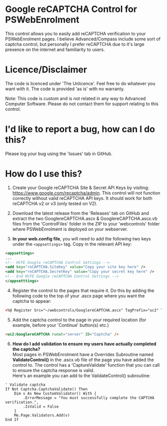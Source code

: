 # Google reCAPTCHA Control for PSWebEnrolment

This control allows you to easily add reCAPTCHA verification to your PSWebEnrolment pages. I believe Advanced/Compass include some sort of captcha control, but personally I prefer reCAPTCHA due to it's large presence on the internet and familiarity to users.

# Licence/Disclaimer
The code is licenced under 'The Unlicence'. Feel free to do whatever you want with it. The code is provided 'as is' with no warranty.

Note: This code is custom and is not related in any way to Advanced Computer Software. Please do not contact them for support relating to this control.

# I'd like to report a bug, how can I do this?
Please log your bug using the 'Issues' tab in GitHub.

# How do I use this?

1. Create your Google reCAPTCHA Site & Secret API Keys by visiting: https://www.google.com/recaptcha/admin. This control will not function correctly without valid reCAPTCHA API keys. It should work for both reCAPTCHA v2 or v3 (only tested on V2).

2. Download the latest release from the 'Releases' tab on GitHub and extract the two GooglereCAPTCHA.ascx & GooglereCAPTCHA.ascx.vb files from the 'ControlFiles' folder in the ZIP to your 'webcontrols' folder where PSWebEnrolment is deployed on your webserver.

3. **In your web.config file**, you will need to add the following two keys under the `<appsettings>` tag. Copy in the relevant API key:

```xml
<appsettings>
...
<!-- HCFE Google reCAPTCHA Control Settings -->
<add key="reCAPTCHA.SiteKey" value="Copy your site key here" />
<add key="reCAPTCHA.SecretKey" value="Copy your secret key here" />
<!-- End HCFE Google reCAPTCHA Control Settings -->
</appsetttings>
```  

4. Register the control to the pages that require it. Do this by adding the following code to the top of your .ascx page where you want the captcha to appear:
```html
<%@ Register Src="~/webcontrols/GooglereCAPTCHA.ascx" TagPrefix="uc2" TagName="GooglereCAPTCHA" %>
```

5. Add the captcha control to the page in your required location (for example, before your 'Continue' button(s) etc.)
```html
<uc2:GooglereCAPTCHA runat="server" ID="Captcha" />
```

6. **How do I add validation to ensure my users have actually completed the captcha?** <br />
Most pages in PSWebEnrolment have a Overrides Subroutine named **ValidateControl()** in the .ascx.vb file of the page you have added the control to. The control has a 'CaptureValidate' function that you can call to ensure the captcha response is valid.<br />Here's an example you can add to the ValidateControl() subroutine:
```vb.net
' Validate captcha
If Not Captcha.CaptchaValidate() Then
	Dim v As New CustomValidator() With {
		.ErrorMessage = "You must successfully complete the CAPTCHA verification.",
		.IsValid = False
	}
	Me.Page.Validators.Add(v)
End If
```
